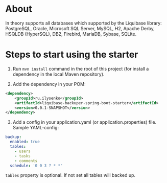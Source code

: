 # About

In theory supports all databases which supported by the Liquibase library: PostgreSQL, Oracle, Microsoft SQL Server, MySQL, H2, Apache Derby, HSQLDB (HyperSQL), DB2, Firebird, MariaDB, Sybase, SQLite.

# Steps to start using the starter

1. Run `mvn install` command in the root of this project (for install a dependency in the local Maven repository). 

2. Add the dependency in your POM:

```xml
<dependency>
    <groupId>ru.ilysenko</groupId>
    <artifactId>liquibase-backuper-spring-boot-starter</artifactId>
    <version>0.0.1-SNAPSHOT</version>
</dependency>
```

3. Add a config in your application.yaml (or application.properties) file. Sample YAML-config:
```yaml
backup:
  enabled: true
  tables:
    - users
    - tasks
    - comments
  schedule: '0 0 3 ? * *'
```

`tables` property is optional. If not set all tables will backed up.